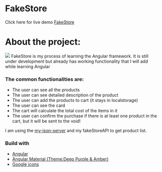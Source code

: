 # FakeStore

Click here for live demo <a href="https://makksymsly.github.io/fakeStore/">FakeStore</a>
# About the project:
<img src="https://iili.io/HWhQdrv.png"/>
FakeStore is my process of learning the Angular framework. It is still under development but already has working functionality that I will add while learning Angular


<h3>The common functionalities are:</h3>
<ul>
<li>The user can see all the products</li>
<li>The user can see detailed description of the product</li>
<li>The user can add the products to cart (it stays in localstorage)</li>
<li>The user can see the card</li>
<li>The cart will calculate the total cost of the items in it</li>
<li>The user can confirm the purchase if there is at least one product in the cart, but it will be sent to the void!  </li>
</ul>

I am using the <a href="https://my-json-server.typicode.com/">my-json-server</a> and my fakeStoreAPI to get product list.

<h3>Build with</h3>
<ul>
<li><a href="https://angular.io/">Angular</a></li>
<li><a href="https://material.angular.io/">Angular Material (Theme:Deep Purple & Amber)</a></li>
<li><a href="https://fonts.google.com/">Google icons</a></li>
</ul>
